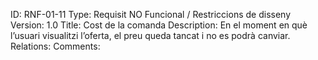 ID: RNF-01-11
Type:  Requisit NO Funcional / Restriccions de disseny
Version: 1.0
Title: Cost de la comanda
Description: En el moment en què l’usuari visualitzi l’oferta, el preu queda tancat i no es podrà canviar.
Relations: 
Comments:
